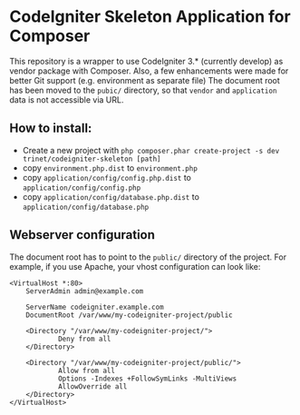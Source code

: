 # CodeIgniter Skeleton Application for Composer

This repository is a wrapper to use CodeIgniter 3.* (currently develop) as vendor package with Composer.
Also, a few enhancements were made for better Git support (e.g. environment as separate file)
The document root has been moved to the `pubic/` directory, so that `vendor` and `application` data is not accessible via URL.

## How to install:
* Create a new project with `php composer.phar create-project -s dev trinet/codeigniter-skeleton [path]`
* copy `environment.php.dist` to `environment.php`
* copy `application/config/config.php.dist` to `application/config/config.php`
* copy `application/config/database.php.dist` to `application/config/database.php`

## Webserver configuration
The document root has to point to the `public/` directory of the project.
For example, if you use Apache, your vhost configuration can look like:

```
<VirtualHost *:80>
    ServerAdmin admin@example.com
    
    ServerName codeigniter.example.com
    DocumentRoot /var/www/my-codeigniter-project/public
    
    <Directory "/var/www/my-codeigniter-project/">
            Deny from all
    </Directory>
    
    <Directory "/var/www/my-codeigniter-project/public/">
            Allow from all
            Options -Indexes +FollowSymLinks -MultiViews
            AllowOverride all
    </Directory>
</VirtualHost>
```